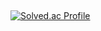##

[![Solved.ac Profile](http://mazassumnida.wtf/api/v2/generate_badge?boj=dgsw1306)](https://solved.ac/dgsw1306/)

